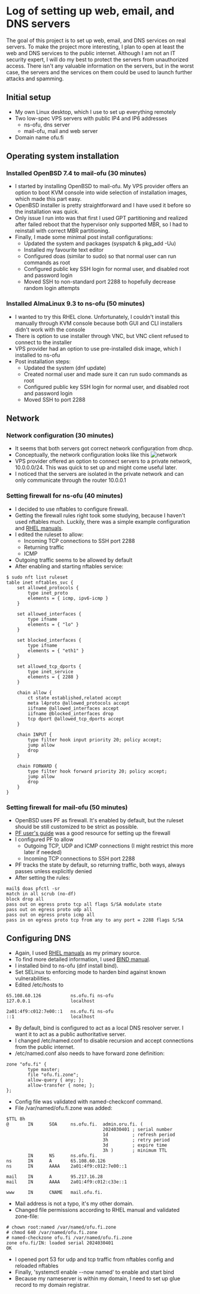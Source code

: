 # Log of setting up web, email, and DNS servers

The goal of this project is to set up web, email, and DNS services on real servers. To make the project more interesting, I plan to open at least the web and DNS services to the public internet. Although I am not an IT security expert, I will do my best to protect the servers from unauthorized access. There isn't any valuable information on the servers, but in the worst case, the servers and the services on them could be used to launch further attacks and spamming. 

## Initial setup

- My own Linux desktop, which I use to set up everything remotely
- Two low-spec VPS servers with public IP4 and IP6 addresses
    - ns-ofu, dns server 
    - mail-ofu, mail and web server
- Domain name ofu.fi

## Operating system installation

### Installed OpenBSD 7.4 to mail-ofu (30 minutes)

- I started by installing OpenBSD to mail-ofu. My VPS provider offers an option to boot KVM console into wide selection of installation images, which made this part easy.
- OpenBSD installer is pretty straightforward and I have used it before so the installation was quick.
- Only issue I run into was that first I used GPT partitioning and realized after failed reboot that the hypervisor only supported MBR, so I had to reinstall with correct MBR partitioning.
- Finally, I made some minimal post install configurations:
    - Updated the system and packages (syspatch & pkg_add -Uu)
    - Installed my favourite text editor
    - Configured doas (similar to sudo) so that normal user can run commands as root
    - Configured public key SSH login for normal user, and disabled root and password login
    - Moved SSH to non-standard port 2288 to hopefully decrease random login attempts

### Installed AlmaLinux 9.3 to ns-ofu (50 minutes)

- I wanted to try this RHEL clone. Unfortunately, I couldn't install this manually through KVM console because both GUI and CLI installers didn't work with the console
- There is option to use installer through VNC, but VNC client refused to connect to the installer
- VPS provider had an option to use pre-installed disk image, which I installed to ns-ofu
- Post installation steps:
    - Updated the system (dnf update)
    - Created normal user and made sure it can run sudo commands as root
    - Configured public key SSH login for normal user, and disabled root and password login
    - Moved SSH to port 2288

## Network

### Network configuration (30 minutes)

- It seems that both servers got correct network configuration from dhcp.
- Conceptually, the network configuration looks like this
![network](images/network.png)
- VPS provider offered an option to connect servers to a private network, 10.0.0.0/24. This was quick to set up and might come useful later.
- I noticed that the servers are isolated in the private network and can only communicate through the router 10.0.0.1

### Setting firewall for ns-ofu (40 minutes)

- I decided to use nftables to configure firewall. 
- Getting the firewall rules right took some studying, because I haven't used nftables much. Luckily, there was a simple example configuration and [RHEL manuals](https://access.redhat.com/documentation/en-us/red_hat_enterprise_linux/9/html/configuring_firewalls_and_packet_filters/getting-started-with-nftables_firewall-packet-filters).
- I edited the ruleset to allow: 
    - Incoming TCP connections to SSH port 2288
    - Returning traffic
    - ICMP
- Outgoing traffic seems to be allowed by default
- After enabling and starting nftables service:
```
$ sudo nft list ruleset
table inet nftables_svc {
	set allowed_protocols {
		type inet_proto
		elements = { icmp, ipv6-icmp }
	}

	set allowed_interfaces {
		type ifname
		elements = { "lo" }
	}

	set blocked_interfaces {
		type ifname
		elements = { "eth1" }
	}

	set allowed_tcp_dports {
		type inet_service
		elements = { 2288 }
	}

	chain allow {
		ct state established,related accept
		meta l4proto @allowed_protocols accept
		iifname @allowed_interfaces accept
		iifname @blocked_interfaces drop
		tcp dport @allowed_tcp_dports accept
	}

	chain INPUT {
		type filter hook input priority 20; policy accept;
		jump allow
		drop
	}

	chain FORWARD {
		type filter hook forward priority 20; policy accept;
		jump allow
		drop
	}
}
```

### Setting firewall for mail-ofu (50 minutes)

- OpenBSD uses PF as firewall. It's enabled by default, but the ruleset should be still customized to be strict as possible.
- [PF user's guide](https://www.openbsd.org/faq/pf/index.html) was a good resource for setting up the firewall 
- I configured PF to allow 
    - Outgoing TCP, UDP and ICMP connections (I might restrict this more later if needed)
    - Incoming TCP connections to SSH port 2288 
- PF tracks the state by default, so returning traffic, both ways, always passes unless explicitly denied
- After setting the rules:
```
mail$ doas pfctl -sr
match in all scrub (no-df)
block drop all
pass out on egress proto tcp all flags S/SA modulate state
pass out on egress proto udp all
pass out on egress proto icmp all
pass in on egress proto tcp from any to any port = 2288 flags S/SA
```

## Configuring DNS 

- Again, I used [RHEL manuals](https://access.redhat.com/documentation/en-us/red_hat_enterprise_linux/9/html/managing_networking_infrastructure_services/assembly_setting-up-and-configuring-a-bind-dns-server_networking-infrastructure-services) as my primary source.
- To find more detailed information, I used [BIND manual](https://bind9.readthedocs.io/en/latest/index.html).
- I installed bind to ns-ofu (dnf install bind).
- Set SELinux to enforcing mode to harden bind against known vulnerabilities.
- Edited /etc/hosts to 
```
65.108.60.126           ns.ofu.fi ns-ofu
127.0.0.1               localhost

2a01:4f9:c012:7e00::1   ns.ofu.fi ns-ofu
::1                     localhost
```
- By default, bind is configured to act as a local DNS resolver server. I want it to act as a public authoritative server.
- I changed /etc/named.conf to disable recursion and accept connections from the public internet.
- /etc/named.conf also needs to have forward zone definition:
```
zone "ofu.fi" {
        type master;
        file "ofu.fi.zone";
        allow-query { any; };
        allow-transfer { none; };
};
```
- Config file was validated with named-checkconf command.
- File /var/named/ofu.fi.zone was added:
```
$TTL 8h
@ 		IN 		SOA		ns.ofu.fi.	admin.oru.fi. (
								    2024030401 ; serial number
								    1d         ; refresh period
								    3h         ; retry period
							        3d         ; expire time
								    3h )       ; minimum TTL
		IN		NS		ns.ofu.fi.
ns		IN		A		65.108.60.126
ns		IN		AAAA	2a01:4f9:c012:7e00::1

mail	IN		A		95.217.16.28
mail	IN		AAAA	2a01:4f9:c012:c33e::1

www		IN		CNAME	mail.ofu.fi.
```
- Mail address is not a typo, it's my other domain.
- Changed file permissions according to RHEL manual and validated zone-file:
```
# chown root:named /var/named/ofu.fi.zone
# chmod 640 /var/named/ofu.fi.zone
# named-checkzone ofu.fi /var/named/ofu.fi.zone
zone ofu.fi/IN: loaded serial 2024030401
OK
```
- I opened port 53 for udp and tcp traffic from nftables config and reloaded nftables
- Finally, 'systemctl enable --now named' to enable and start bind
- Because my nameserver is within my domain, I need to set up glue record to my domain registrar.

